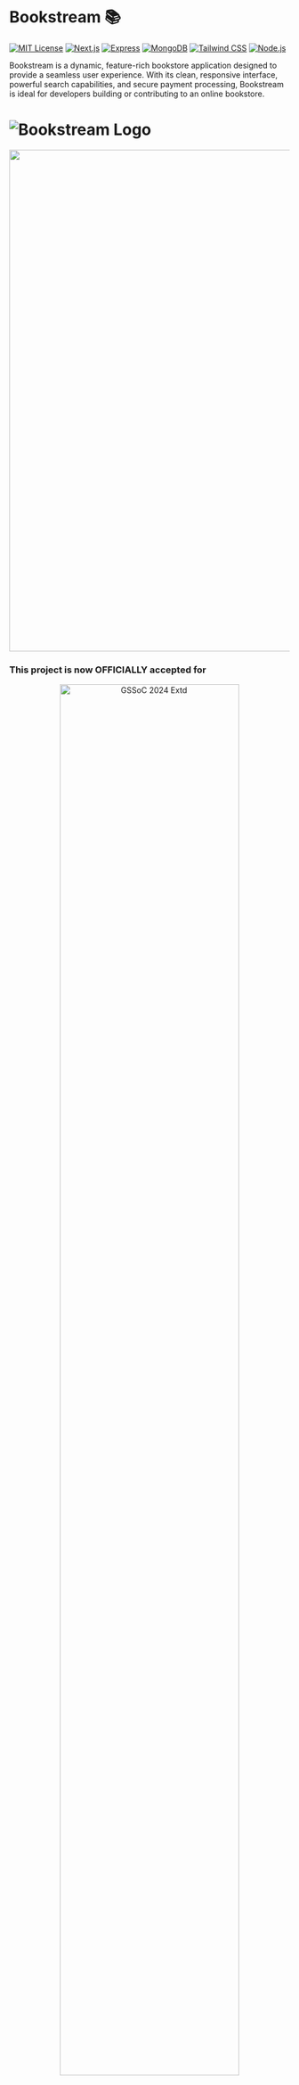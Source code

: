 # Bookstream 📚
[![MIT License](https://img.shields.io/github/license/yashksaini-coder/BookStream)](LICENSE)
[![Next.js](https://img.shields.io/badge/Next.js-v12.1.5-blue)](https://nextjs.org/)
[![Express](https://img.shields.io/badge/Express-4.17.1-green)](https://expressjs.com/)
[![MongoDB](https://img.shields.io/badge/MongoDB-v4.4.6-green)](https://www.mongodb.com/)
[![Tailwind CSS](https://img.shields.io/badge/TailwindCSS-2.2.7-blue)](https://tailwindcss.com/)
[![Node.js](https://img.shields.io/badge/Node.js-v14.17.6-green)](https://nodejs.org/)

Bookstream is a dynamic, feature-rich bookstore application designed to provide a seamless user experience. With its clean, responsive interface, powerful search capabilities, and secure payment processing, Bookstream is ideal for developers building or contributing to an online bookstore.

# ![Bookstream Logo](https://images.unsplash.com/photo-1512820790803-83ca734da794?crop=entropy&cs=tinysrgb&fit=max&fm=jpg&ixid=MXwyMDg1MTF8MHwxfGFsbHwxfHxsaWJyYXJ5fHx8fHx8MTY2NjM1ODk3Nw&ixlib=rb-1.2.1&q=80&w=1080)  

<img src="https://raw.githubusercontent.com/alo7lika/BookStream/refs/heads/master/README/212284100-561aa473-3905-4a80-b561-0d28506553ee.gif" width="900">

### This project is now OFFICIALLY accepted for

<div align="center">
  <img src="https://raw.githubusercontent.com/alo7lika/BookStream/refs/heads/master/README/329829127-e79eb6de-81b1-4ffb-b6ed-f018bb977e88.png" alt="GSSoC 2024 Extd" width="80%">
</div>

<div align="center">
  <img src="https://raw.githubusercontent.com/alo7lika/BookStream/refs/heads/master/README/hacktober.png" alt="Hacktober fest 2024" width="80%">
</div>

<br>

<!--Line-->
<img src="https://raw.githubusercontent.com/alo7lika/BookStream/refs/heads/master/README/212284100-561aa473-3905-4a80-b561-0d28506553ee.gif" width="900">

## Table of Contents
- [](#)
- [Bookstream 📚](#bookstream-)
  - [Table of Contents](#table-of-contents)
  - [Features ✨](#features-)
  - [Tech Stack 🛠️](#tech-stack-️)
  - [Installation 🚀](#installation-)
    - [Important Note](#important-note)
  - [Common Issues ⚠️](#common-issues-️)
    - [Production Build Error](#production-build-error)
    - [ESLint Errors](#eslint-errors)
  - [Usage Examples 💡](#usage-examples-)
    - [User Login](#user-login)
    - [Adding a Book](#adding-a-book)
  - [Getting Started 🏁](#getting-started-)
  - [Future Enhancements / Roadmap 🚀](#future-enhancements--roadmap-)
  - [Learn More 📚](#learn-more-)
  - [Deploy on Vercel ☁️](#deploy-on-vercel-️)
  - [Contributing 🤝](#contributing-)
    - [Contributors List](#contributors-list)
  - [License 📄](#license-)

<img src="https://raw.githubusercontent.com/alo7lika/BookStream/refs/heads/master/README/212284100-561aa473-3905-4a80-b561-0d28506553ee.gif" width="900">


## Features ✨
- **User Authentication**: Secure login and registration using JWT.
- **Book Management**: Comprehensive book management, including add, edit, and delete functionalities.
- **Advanced Search**: Powerful search functionality to filter books by various criteria.
- **Secure Payment**: Integrated secure payment processing for book purchases.
- **Responsive Design**: Optimized for mobile, tablet, and desktop.

<img src="https://raw.githubusercontent.com/alo7lika/BookStream/refs/heads/master/README/212284100-561aa473-3905-4a80-b561-0d28506553ee.gif" width="900">

## Tech Stack 🛠️
- **Frontend**: Next.js, Tailwind CSS
- **Backend**: Node.js, Express
- **Database**: MongoDB
- **Authentication**: JSON Web Tokens (JWT)

<img src="https://raw.githubusercontent.com/alo7lika/BookStream/refs/heads/master/README/212284100-561aa473-3905-4a80-b561-0d28506553ee.gif" width="900">

## Installation 🚀
1. **Clone the repository**:
   ```bash
   git clone https://github.com/yashksaini-coder/BookStream.git
   ```
2. **Install dependencies**:
   ```bash
   cd BookStream
   npm install
   ```
3. **Create Environment Variables**:

   - Create a `.env` file by below command and add the following:
    ```bash
    cp .env.example .env
    ```
     ```bash
     MONGODB_URI=your_mongo_db_uri
     JWT_SECRET=your_jwt_secret
     NEXT_PUBLIC_PAYMENT_API_KEY=your_payment_api_key
     ```

4. **Run the application in development**:
   ```bash
   npm run dev
   ```
   Access the app at `http://localhost:3000`.

### Important Note
If you encounter issues, refer to the [Common Issues](#common-issues-️) section for troubleshooting steps.

<img src="https://raw.githubusercontent.com/alo7lika/BookStream/refs/heads/master/README/212284100-561aa473-3905-4a80-b561-0d28506553ee.gif" width="900">


## Common Issues ⚠️

### Production Build Error
When starting the server with `npm start`, you may see:
```
Error: Could not find a production build in the '.next' directory.
```
**Solution**: Run `npm run build` before starting the server.

### ESLint Errors
You might encounter errors related to unescaped characters in JSX:
```
Error: `'` can be escaped with `&apos;`, `&lsquo;`, `&#39;`, `&rsquo;`.  react/no-unescaped-entities
```
**Solution**: Escape unescaped characters in your JSX or disable the ESLint rule in your configuration.

<img src="https://raw.githubusercontent.com/alo7lika/BookStream/refs/heads/master/README/212284100-561aa473-3905-4a80-b561-0d28506553ee.gif" width="900">


## Usage Examples 💡

### User Login
Navigate to the login page, enter your credentials, and upon successful login, you’ll be redirected to the homepage.

### Adding a Book
In the book management section, fill out the form with book details (e.g., title, author, genre) to add a new book.

<img src="https://raw.githubusercontent.com/alo7lika/BookStream/refs/heads/master/README/212284100-561aa473-3905-4a80-b561-0d28506553ee.gif" width="900">

## Getting Started 🏁

1. **Run the development server**:
   ```bash
   npm run dev
   ```
   Open [http://localhost:3000](http://localhost:3000) with your browser to see the result.

2. **Edit and Update**:
   - Modify `app/page.tsx`. The page auto-updates as you edit.

<img src="https://raw.githubusercontent.com/alo7lika/BookStream/refs/heads/master/README/212284100-561aa473-3905-4a80-b561-0d28506553ee.gif" width="900">

## Future Enhancements / Roadmap 🚀

The roadmap outlines the upcoming features and improvements planned for **Bookstream**:

- **Wishlist Integration**: Allow users to create and manage a wishlist of books.
- **Ratings & Reviews**: Enable users to rate and review books.
- **Admin Dashboard**: Introduce an admin panel for better control over book management, users, and sales data.
- **Book Recommendations**: Implement personalized book recommendations based on user preferences and purchase history.
- **Multilingual Support**: Expand the platform to support multiple languages for a broader audience.

<img src="https://raw.githubusercontent.com/alo7lika/BookStream/refs/heads/master/README/212284100-561aa473-3905-4a80-b561-0d28506553ee.gif" width="900">

## Learn More 📚

To learn more about Next.js, check out these resources:
- [Next.js Documentation](https://nextjs.org/docs)
- [Learn Next.js](https://nextjs.org/learn)

<img src="https://raw.githubusercontent.com/alo7lika/BookStream/refs/heads/master/README/212284100-561aa473-3905-4a80-b561-0d28506553ee.gif" width="900">


## Deploy on Vercel ☁️

The easiest way to deploy your Next.js app is with [Vercel](https://vercel.com/new?utm_medium=default-template&filter=next.js&utm_source=create-next-app&utm_campaign=create-next-app-readme).

Visit the [Next.js deployment documentation](https://nextjs.org/docs/app/building-your-application/deploying) for more details.

<img src="https://raw.githubusercontent.com/alo7lika/BookStream/refs/heads/master/README/212284100-561aa473-3905-4a80-b561-0d28506553ee.gif" width="900">


## Contributing 🤝

We welcome contributions! Here’s how to contribute:
1. **Fork the repository**.
2. **Create your feature branch**:
   ```bash
   git checkout -b feature/YourFeature
   ```
3. **Commit your changes**:
   ```bash
   git commit -m 'Add some feature'
   ```
4. **Push to the branch**:
   ```bash
   git push origin feature/YourFeature
   ```
5. **Open a pull request**.

<img src="https://raw.githubusercontent.com/alo7lika/BookStream/refs/heads/master/README/212284100-561aa473-3905-4a80-b561-0d28506553ee.gif" width="900">

### Contributors List
Thanks to all contributors who have helped make this project better!

[![Contributors](https://contrib.rocks/image?repo=yashksaini-coder/BookStream)](https://github.com/yashksaini-coder/BookStream/graphs/contributors)

<img src="https://raw.githubusercontent.com/alo7lika/BookStream/refs/heads/master/README/212284100-561aa473-3905-4a80-b561-0d28506553ee.gif" width="900">

## License 📄
This project is licensed under the MIT License. See the [LICENSE](LICENSE) file for details.

Happy coding! 😊

